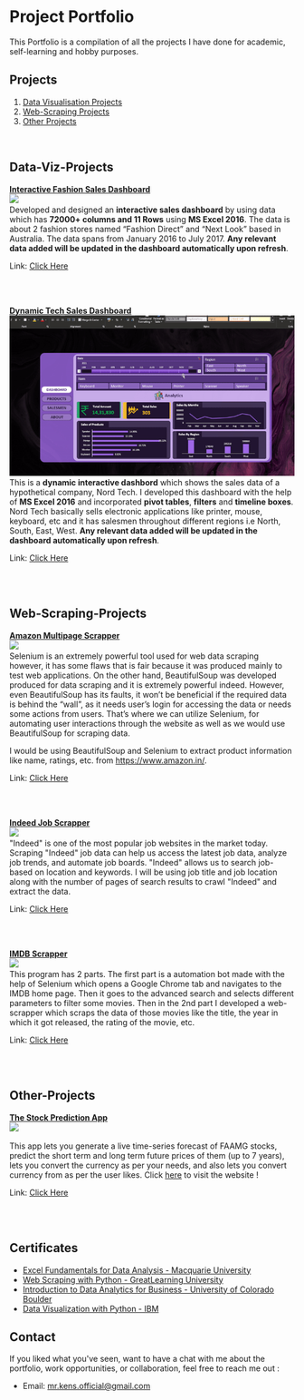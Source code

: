# Project Portfolio

This Portfolio is a compilation of all the projects I have done for academic, self-learning and hobby purposes.


## Projects
1.  [Data Visualisation Projects](https://github.com/Kens3i/Excel-Webscraping-Projects#Data-Viz-Projects)
2.  [Web-Scraping Projects](https://github.com/Kens3i/Excel-Webscraping-Projects#Web-Scraping-Projects)
3.  [Other Projects](https://github.com/Kens3i/Excel-Webscraping-Projects#Other-Projects)
<br>

## Data-Viz-Projects

**[Interactive Fashion Sales Dashboard](https://github.com/Kens3i/ExcelSalesDashboard)**
<br>
![](https://github.com/Kens3i/ExcelSalesDashboard/blob/main/Display%20Gif.gif?raw=true)
<br>
Developed and designed an **interactive sales dashboard** by using data which has **72000+ columns and 11 Rows** using **MS Excel 2016**. The data is about 2 fashion stores named “Fashion Direct” and “Next Look” based in Australia. The data spans from January 2016 to July 2017. **Any relevant data added will be updated in the dashboard automatically upon refresh**.

Link: [Click Here](https://github.com/Kens3i/ExcelSalesDashboard)

<br>
<br>


**[Dynamic Tech Sales Dashboard](https://github.com/Kens3i/DynamicTechSalesDashboard)**
<br>
![](https://github.com/Kens3i/DynamicTechSalesDashboard/blob/main/display%20gif.gif?raw=true)
<br>
This is a **dynamic interactive dashbord** which shows the sales data of a hypothetical company, Nord Tech. I developed this dashboard with the help of **MS Excel 2016** and incorporated **pivot tables**, **filters** and **timeline boxes**. Nord Tech basically sells electronic applications like printer, mouse, keyboard, etc and it has salesmen throughout different regions i.e North, South, East, West.  **Any relevant data added will be updated in the dashboard automatically upon refresh**.

Link: [Click Here](https://github.com/Kens3i/DynamicTechSalesDashboard)

<br>
<br>

## Web-Scraping-Projects

**[Amazon Multipage Scrapper](https://github.com/Kens3i/Amazon-Multipage-Scrapper-using-Selenium-and-Beautiful-Soup)**
<br>
![](https://media0.giphy.com/media/vgS9c8KaZacV6XIcm9/giphy.gif?cid=ecf05e47kz0lvja06pr9cg647dk8l5p3eaqh18lcpj33p31t&rid=giphy.gif&ct=s)
<br>
Selenium is an extremely powerful tool used for  web data scraping however, it has some flaws that is fair because it was produced mainly to test web applications. On the other hand, BeautifulSoup was developed produced for data scraping and it is extremely powerful indeed. However, even BeautifulSoup has its faults, it won’t be beneficial if the required data is behind the “wall”, as it needs user’s login for accessing the data or needs some actions from users. That’s where we can utilize Selenium, for automating user interactions through the website as well as we would use BeautifulSoup for scraping data.

I would be using BeautifulSoup and Selenium to extract product information like name, ratings, etc. from https://www.amazon.in/.

Link: [Click Here](https://github.com/Kens3i/Amazon-Multipage-Scrapper-using-Selenium-and-Beautiful-Soup)

<br>
<br>


**[Indeed Job Scrapper](https://github.com/Kens3i/Indeed-Multipage-Job-Scrapper)**
<br>
![](https://media4.giphy.com/media/HOyxA78TV7ZTnLDetj/giphy.gif?cid=ecf05e475kjgcmgii8s4ry06fhdvdjk3a1wbl87wsodf1u8e&rid=giphy.gif&ct=s)
<br>
"Indeed" is one of the most popular job websites in the market today. Scraping "Indeed" job data can help us access the latest job data, analyze job trends, and automate job boards. "Indeed" allows us to search job-based on location and keywords. I will be using job title and job location along with the number of pages of search results to crawl "Indeed" and extract the data.

Link: [Click Here](https://github.com/Kens3i/Indeed-Multipage-Job-Scrapper)

<br>
<br>


**[IMDB Scrapper](https://github.com/Kens3i/IMDB-Scrapper-Using-Selenium-and-Beautiful-Soup)**
<br>
![](https://media1.giphy.com/media/U71a32kq0bcVGVOcuF/giphy.gif?cid=790b76110b651b13cdc503fb4421c041d20b6cbaac531763&rid=giphy.gif&ct=s)
<br>
This program has 2 parts. The first part is a automation bot made with the help of Selenium which opens a Google Chrome tab and navigates to the IMDB home page. Then it goes to the advanced search and selects different parameters to filter some movies. Then in the 2nd part I developed a web-scrapper which scraps the data of those movies like the title, the year in which it got released, the rating of the movie, etc.

Link: [Click Here](https://github.com/Kens3i/IMDB-Scrapper-Using-Selenium-and-Beautiful-Soup)

<br>
<br>

## Other-Projects

**[The Stock Prediction App](https://github.com/Kens3i/The-Stock-Prediction-App)**
<br>
![](https://camo.githubusercontent.com/fb13d261358e042e0c52980b02e8aff2b4f39599813c99839bbc0230a4b897ff/68747470733a2f2f6d656469612e67697068792e636f6d2f6d656469612f5334313738545732526d314c572f67697068792e676966)
<br>

This app lets you generate a live time-series forecast of FAAMG stocks, predict the short term and long term future prices of them (up to 7 years), lets you convert the currency as per your needs, and also lets you convert currency from as per the user likes. Click [here](https://share.streamlit.io/kens3i/the-stock-prediction-app/main/app.py) to visit the website !

Link: [Click Here](https://github.com/Kens3i/The-Stock-Prediction-App)

<br>
<br>

## Certificates
- [Excel Fundamentals for Data Analysis - Macquarie University](https://coursera.org/share/d14c7646234cc198e19667124645b316)
- [Web Scraping with Python - GreatLearning University](https://olympus1.mygreatlearning.com/course_certificate/KVAKOGYP)
- [Introduction to Data Analytics for Business - University of Colorado Boulder](https://coursera.org/share/6ee3c511604b01eff0a3def71efe8564)
- [Data Visualization with Python - IBM](https://courses.cognitiveclass.ai/certificates/101b13f6343844129b72efa507ec435c)

## Contact

If you liked what you've seen, want to have a chat with me about the portfolio, work opportunities, or collaboration, feel free to reach me out :
-   Email: mr.kens.official@gmail.com
